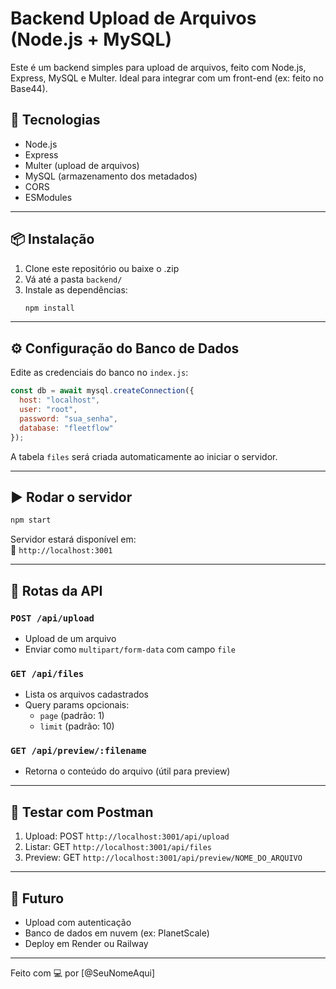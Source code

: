 # Backend Upload de Arquivos (Node.js + MySQL)

Este é um backend simples para upload de arquivos, feito com Node.js, Express, MySQL e Multer. Ideal para integrar com um front-end (ex: feito no Base44).

## 🚀 Tecnologias

- Node.js
- Express
- Multer (upload de arquivos)
- MySQL (armazenamento dos metadados)
- CORS
- ESModules

---

## 📦 Instalação

1. Clone este repositório ou baixe o .zip
2. Vá até a pasta `backend/`
3. Instale as dependências:
   ```bash
   npm install
   ```

---

## ⚙️ Configuração do Banco de Dados

Edite as credenciais do banco no `index.js`:
```js
const db = await mysql.createConnection({
  host: "localhost",
  user: "root",
  password: "sua_senha",
  database: "fleetflow"
});
```

A tabela `files` será criada automaticamente ao iniciar o servidor.

---

## ▶️ Rodar o servidor

```bash
npm start
```

Servidor estará disponível em:  
📍 `http://localhost:3001`

---

## 📡 Rotas da API

### `POST /api/upload`
- Upload de um arquivo
- Enviar como `multipart/form-data` com campo `file`

### `GET /api/files`
- Lista os arquivos cadastrados
- Query params opcionais:
  - `page` (padrão: 1)
  - `limit` (padrão: 10)

### `GET /api/preview/:filename`
- Retorna o conteúdo do arquivo (útil para preview)

---

## 🧪 Testar com Postman

1. Upload: POST `http://localhost:3001/api/upload`
2. Listar: GET `http://localhost:3001/api/files`
3. Preview: GET `http://localhost:3001/api/preview/NOME_DO_ARQUIVO`

---

## 🐳 Futuro

- Upload com autenticação
- Banco de dados em nuvem (ex: PlanetScale)
- Deploy em Render ou Railway

---

Feito com 💻 por [@SeuNomeAqui]
